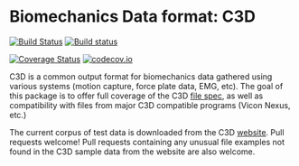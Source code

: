 # Biomechanics Data format: C3D

[![Build Status](https://travis-ci.org/halleysfifthinc/C3D.jl.svg?branch=master)](https://travis-ci.org/halleysfifthinc/C3D.jl)
[![Build status](https://ci.appveyor.com/api/projects/status/23iuaa8lr0eav8s4/branch/master?svg=true)](https://ci.appveyor.com/project/halleysfifthinc/c3d-jl/branch/master)

[![Coverage Status](https://coveralls.io/repos/halleysfifthinc/C3D.jl/badge.svg?branch=master&service=github)](https://coveralls.io/github/halleysfifthinc/C3D.jl?branch=master)
[![codecov.io](http://codecov.io/github/halleysfifthinc/C3D.jl/coverage.svg?branch=master)](http://codecov.io/github/halleysfifthinc/C3D.jl?branch=master)

C3D is a common output format for biomechanics data gathered using various systems (motion capture, force plate data, EMG, etc). The goal of this package is to offer full coverage of the C3D [file spec](https://www.c3d.org), as well as compatibility with files from major C3D compatible programs (Vicon Nexus, etc.)

The current corpus of test data is downloaded from the C3D [website](https://www.c3d.org/sampledata.html). 
Pull requests welcome! Pull requests containing any unusual file examples not found in the C3D sample data from the website are also welcome.
